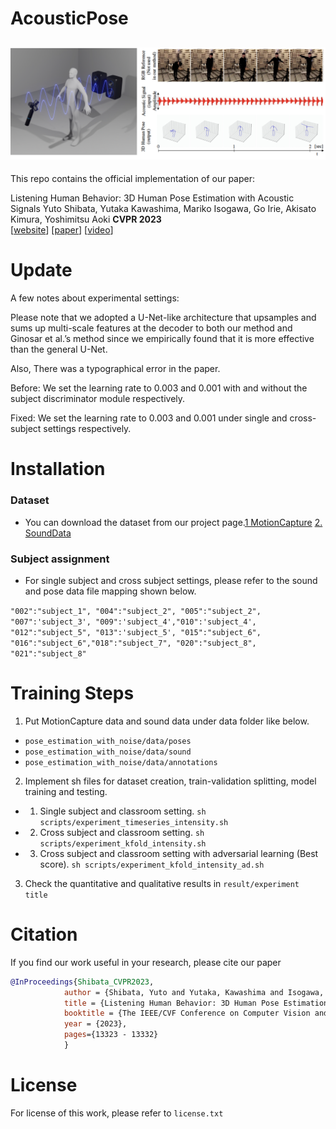 # AcousticPose
![Loading image](teaser.png "teaser")
---
This repo contains the official implementation of our paper:
  
Listening Human Behavior: 3D Human Pose Estimation with Acoustic Signals 
Yuto Shibata, Yutaka Kawashima, Mariko Isogawa, Go Irie, Akisato Kimura, Yoshimitsu Aoki 
**CVPR 2023**  
[[website](https://isogawa.ics.keio.ac.jp/research_project/acoustic_3dpose.html)] [[paper](https://openaccess.thecvf.com/content/CVPR2023/papers/Shibata_Listening_Human_Behavior_3D_Human_Pose_Estimation_With_Acoustic_Signals_CVPR_2023_paper.pdf)] [[video](https://www.youtube.com/watch?v=IDvrSUautCI)]

# Update
A few notes about experimental settings:

Please note that we adopted a U-Net-like architecture that upsamples and sums up multi-scale features at the decoder to both our method and Ginosar et al.’s method since we empirically found that it is more effective than the general U-Net.

Also, There was a typographical error in the paper.

Before: We set the learning rate to 0.003 and 0.001 with and without the subject discriminator module respectively.

Fixed: We set the learning rate to 0.003 and 0.001 under single and cross-subject settings respectively.

# Installation 
### Dataset
* You can download the dataset from our project page.[1 MotionCapture](https://keio.box.com/shared/static/dc496qi861obz3a1olwtclxro61z4d5w.zip) [2. SoundData](https://keio.box.com/shared/static/dc496qi861obz3a1olwtclxro61z4d5w.zip)

### Subject assignment
* For single subject and cross subject settings, please refer to the sound and pose data file mapping shown below.

`"002":"subject_1", "004":"subject_2", "005":"subject_2", "007":'subject_3', "009":'subject_4',"010":'subject_4', "012":"subject_5", "013":'subject_5', "015":"subject_6", "016":"subject_6","018":"subject_7", "020":"subject_8", "021":"subject_8"`

# Training Steps
1. Put MotionCapture data and sound data under data folder like below.
* `pose_estimation_with_noise/data/poses`
* `pose_estimation_with_noise/data/sound`
* `pose_estimation_with_noise/data/annotations`
2. Implement sh files for dataset creation, train-validation splitting, model training and testing.
* 1. Single subject and classroom setting. 
    `sh scripts/experiment_timeseries_intensity.sh`
* 2. Cross subject and classroom setting. 
    `sh scripts/experiment_kfold_intensity.sh`
* 3. Cross subject and classroom setting with adversarial learning (Best score). 
    `sh scripts/experiment_kfold_intensity_ad.sh`
3. Check the quantitative and qualitative results in `result/experiment title`


# Citation
If you find our work useful in your research, please cite our paper
```bibtex
@InProceedings{Shibata_CVPR2023,
            author = {Shibata, Yuto and Yutaka, Kawashima and Isogawa, Mariko and Irie, Go and Kimura, Akisato and Aoki, Yoshimitsu},
            title = {Listening Human Behavior: 3D Human Pose Estimation with Acoustic Signals},
            booktitle = {The IEEE/CVF Conference on Computer Vision and Pattern Recognition (CVPR)},
            year = {2023},
            pages={13323 - 13332}
            }
```

# License

For license of this work, please refer to `license.txt`
